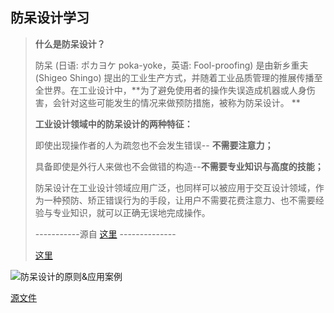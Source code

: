 ## 防呆设计学习

> **什么是防呆设计？**
>
> 防呆 (日语: ポカヨケ poka-yoke，英语: Fool-proofing) 是由新乡重夫 (Shigeo Shingo) 提出的工业生产方式，并随着工业品质管理的推展传播至全世界。在工业设计中，**为了避免使用者的操作失误造成机器或人身伤害，会针对这些可能发生的情况来做预防措施，被称为防呆设计。
> **
>
> **工业设计领域中的防呆设计的两种特征：**
>
> 即使出现操作者的人为疏忽也不会发生错误-- **不需要注意力；**
>
> 具备即使是外行人来做也不会做错的构造--**不需要专业知识与高度的技能；**
>
> 防呆设计在工业设计领域应用广泛，也同样可以被应用于交互设计领域，作为一种预防、矫正错误行为的手段，让用户不需要花费注意力、也不需要经验与专业知识，就可以正确无误地完成操作。
>
> -----------源自 [这里](https://mp.weixin.qq.com/s/RjP21u5SK5TZay-3WG2TqQ?) --------------
>
> [这里](https://www.cnblogs.com/zjc9915/p/9241076.html)
>
> 



![防呆设计的原则&应用案例](/Users/Brooks/Downloads/防呆设计的原则&应用案例.png)



[源文件](https://www.cnblogs.com/zjc9915/p/9241076.html)